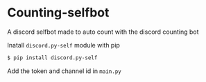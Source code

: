 # Counting-selfbot
A discord selfbot made to auto count with the discord counting bot

Inatall `discord.py-self` module with pip
```sh
$ pip install discord.py-self
```
Add the token and channel id in `main.py`
